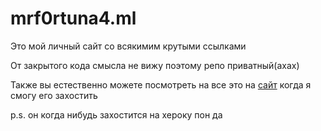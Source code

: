 # mrf0rtuna4.ml

Это мой личный сайт со всякимим крутыми ссылками

От закрытого кода смысла не вижу поэтому репо приватный(ахах)

Также вы естественно можете посмотреть на все это на [сайт](https://mrf0rtuna4.ml) когда я смогу его захостить

p.s. он когда нибудь захостится на хероку пон да
